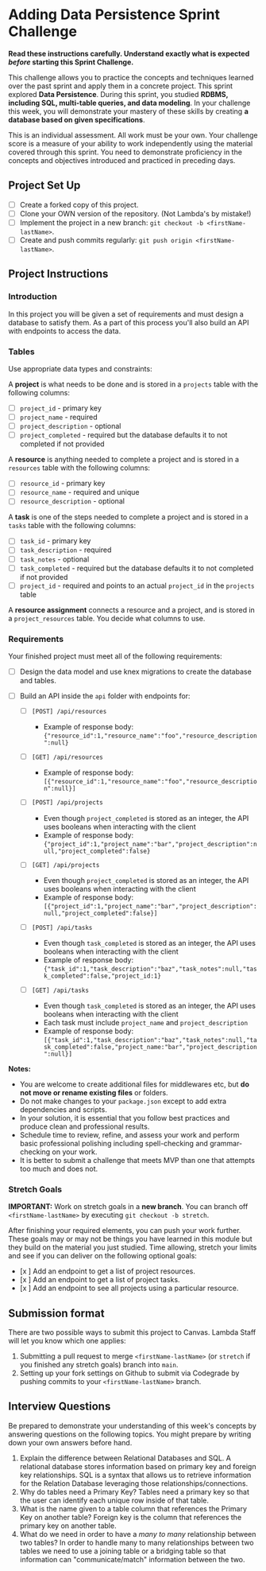 # Adding Data Persistence Sprint Challenge

**Read these instructions carefully. Understand exactly what is expected _before_ starting this Sprint Challenge.**

This challenge allows you to practice the concepts and techniques learned over the past sprint and apply them in a concrete project. This sprint explored **Data Persistence**. During this sprint, you studied **RDBMS, including SQL, multi-table queries, and data modeling**. In your challenge this week, you will demonstrate your mastery of these skills by creating **a database based on given specifications**.

This is an individual assessment. All work must be your own. Your challenge score is a measure of your ability to work independently using the material covered through this sprint. You need to demonstrate proficiency in the concepts and objectives introduced and practiced in preceding days.

## Project Set Up

- [ ] Create a forked copy of this project.
- [ ] Clone your OWN version of the repository. (Not Lambda's by mistake!)
- [ ] Implement the project in a new branch: `git checkout -b <firstName-lastName>`.
- [ ] Create and push commits regularly: `git push origin <firstName-lastName>`.

## Project Instructions

### Introduction

In this project you will be given a set of requirements and must design a database to satisfy them. As a part of this process you'll also build an API with endpoints to access the data.

### Tables

Use appropriate data types and constraints:

A **project** is what needs to be done and is stored in a `projects` table with the following columns:

- [ ] `project_id` - primary key
- [ ] `project_name` - required
- [ ] `project_description` - optional
- [ ] `project_completed` - required but the database defaults it to not completed if not provided

A **resource** is anything needed to complete a project and is stored in a `resources` table with the following columns:

- [ ] `resource_id` - primary key
- [ ] `resource_name` - required and unique
- [ ] `resource_description` - optional

A **task** is one of the steps needed to complete a project and is stored in a `tasks` table with the following columns:

- [ ] `task_id` - primary key
- [ ] `task_description` - required
- [ ] `task_notes` - optional
- [ ] `task_completed` - required but the database defaults it to not completed if not provided
- [ ] `project_id` - required and points to an actual `project_id` in the `projects` table

A **resource assignment** connects a resource and a project, and is stored in a `project_resources` table. You decide what columns to use.

### Requirements

Your finished project must meet all of the following requirements:

- [ ] Design the data model and use knex migrations to create the database and tables.
- [ ] Build an API inside the `api` folder with endpoints for:

  - [ ] `[POST] /api/resources`
    - Example of response body: `{"resource_id":1,"resource_name":"foo","resource_description":null}`

  - [ ] `[GET] /api/resources`
    - Example of response body: `[{"resource_id":1,"resource_name":"foo","resource_description":null}]`

  - [ ] `[POST] /api/projects`
    - Even though `project_completed` is stored as an integer, the API uses booleans when interacting with the client
    - Example of response body: `{"project_id":1,"project_name":"bar","project_description":null,"project_completed":false}`

  - [ ] `[GET] /api/projects`
    - Even though `project_completed` is stored as an integer, the API uses booleans when interacting with the client
    - Example of response body: `[{"project_id":1,"project_name":"bar","project_description":null,"project_completed":false}]`

  - [ ] `[POST] /api/tasks`
    - Even though `task_completed` is stored as an integer, the API uses booleans when interacting with the client
    - Example of response body: `{"task_id":1,"task_description":"baz","task_notes":null,"task_completed":false,"project_id:1}`

  - [ ] `[GET] /api/tasks`
    - Even though `task_completed` is stored as an integer, the API uses booleans when interacting with the client
    - Each task must include `project_name` and `project_description`
    - Example of response body: `[{"task_id":1,"task_description":"baz","task_notes":null,"task_completed":false,"project_name:"bar","project_description":null}]`

**Notes:**

- You are welcome to create additional files for middlewares etc, but **do not move or rename existing files** or folders.
- Do not make changes to your `package.json` except to add extra dependencies and scripts.
- In your solution, it is essential that you follow best practices and produce clean and professional results.
- Schedule time to review, refine, and assess your work and perform basic professional polishing including spell-checking and grammar-checking on your work.
- It is better to submit a challenge that meets MVP than one that attempts too much and does not.

### Stretch Goals

**IMPORTANT:** Work on stretch goals in a **new branch**. You can branch off `<firstName-lastName>` by executing `git checkout -b stretch`.

After finishing your required elements, you can push your work further. These goals may or may not be things you have learned in this module but they build on the material you just studied. Time allowing, stretch your limits and see if you can deliver on the following optional goals:

- [x ] Add an endpoint to get a list of project resources.
- [x ] Add an endpoint to get a list of project tasks.
- [x ] Add an endpoint to see all projects using a particular resource.

## Submission format

There are two possible ways to submit this project to Canvas. Lambda Staff will let you know which one applies:

1. Submitting a pull request to merge `<firstName-lastName>` (or `stretch` if you finished any stretch goals) branch into `main`.
2. Setting up your fork settings on Github to submit via Codegrade by pushing commits to your `<firstName-lastName>` branch.

## Interview Questions

Be prepared to demonstrate your understanding of this week's concepts by answering questions on the following topics. You might prepare by writing down your own answers before hand.

1. Explain the difference between Relational Databases and SQL. 
  A relational database stores information based on primary key and foreign key relationships. SQL is a syntax that allows us to retrieve information for the Relation Database leveraging those relationships/connections.
2. Why do tables need a Primary Key?
  Tables need a primary key so that the user can identify each unique row inside of that table.
3. What is the name given to a table column that references the Primary Key on another table?
  Foreign key is the column that references the primary key on another table.
4. What do we need in order to have a _many to many_ relationship between two tables?
  In order to handle many to many relationships between two tables we need to use a joining table or a bridging table so that information can "communicate/match" information between the two.
